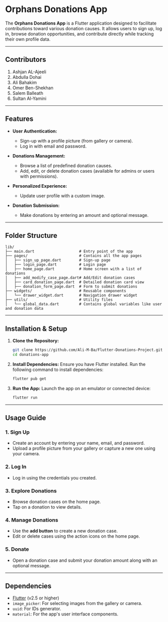 # Orphans Donations App

The **Orphans Donations App** is a Flutter application designed to facilitate contributions toward various donation causes. It allows users to sign up, log in, browse donation opportunities, and contribute directly while tracking their own profile data.

---

## Contributors

1. Ashjan AL-Ajeeli 
2. Abdulla Dohai  
3. Ali Bahakim 
4. Omer Ben-Shekhan
5. Salem Balleath
6. Sultan Al-Yamini

---

## Features
- **User Authentication:**
  - Sign-up with a profile picture (from gallery or camera).
  - Log in with email and password.

- **Donations Management:**
  - Browse a list of predefined donation causes.
  - Add, edit, or delete donation cases (available for admins or users with permissions).

- **Personalized Experience:**
  - Update user profile with a custom image.

- **Donation Submission:**
  - Make donations by entering an amount and optional message.

---

## Folder Structure

```
lib/
├── main.dart                    # Entry point of the app
├── pages/                       # Contains all the app pages
│   ├── sign_up_page.dart        # Sign-up page
│   ├── login_page.dart          # Login page
│   ├── home_page.dart           # Home screen with a list of donations
│   ├── add_modify_case_page.dart# Add/Edit donation cases
│   ├── card_donation_page.dart  # Detailed donation card view
│   ├── donation_form_page.dart  # Form to submit donations
├── widgets/                     # Reusable components
│   └── drawer_widget.dart       # Navigation drawer widget
├── utils/                       # Utility files
│   └── global_data.dart         # Contains global variables like user and donation data
```

---

## Installation & Setup

1. **Clone the Repository:**
   ```bash
   git clone https://github.com/Ali-M-Ba/Flutter-Donations-Project.git
   cd donations-app
   ```

2. **Install Dependencies:**
   Ensure you have Flutter installed. Run the following command to install dependencies:
   ```bash
   flutter pub get
   ```

3. **Run the App:**
   Launch the app on an emulator or connected device:
   ```bash
   flutter run
   ```

---

## Usage Guide

### 1. Sign Up
- Create an account by entering your name, email, and password.
- Upload a profile picture from your gallery or capture a new one using your camera.

### 2. Log In
- Log in using the credentials you created.

### 3. Explore Donations
- Browse donation cases on the home page.
- Tap on a donation to view details.

### 4. Manage Donations
- Use the **add button** to create a new donation case.
- Edit or delete cases using the action icons on the home page.

### 5. Donate
- Open a donation case and submit your donation amount along with an optional message.

---

## Dependencies

- [Flutter](https://flutter.dev) (v2.5 or higher)
- `image_picker`: For selecting images from the gallery or camera.
- `uuid`: For IDs generator.
- `material`: For the app's user interface components.
